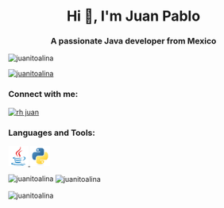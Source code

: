 <h1 align="center">Hi 👋, I'm Juan Pablo</h1>
<h3 align="center">A passionate Java developer from Mexico</h3>

<p align="left"> <img src="https://komarev.com/ghpvc/?username=juanitoalina&label=Profile%20views&color=0e75b6&style=flat" alt="juanitoalina" /> </p>

<p align="left"> <a href="https://github.com/ryo-ma/github-profile-trophy"><img src="https://github-profile-trophy.vercel.app/?username=juanitoalina" alt="juanitoalina" /></a> </p>

<h3 align="left">Connect with me:</h3>
<p align="left">
<a href="https://fb.com/rh juan" target="blank"><img align="center" src="https://raw.githubusercontent.com/rahuldkjain/github-profile-readme-generator/master/src/images/icons/Social/facebook.svg" alt="rh juan" height="30" width="40" /></a>
</p>

<h3 align="left">Languages and Tools:</h3>
<p align="left"> <a href="https://www.java.com" target="_blank" rel="noreferrer"> <img src="https://raw.githubusercontent.com/devicons/devicon/master/icons/java/java-original.svg" alt="java" width="40" height="40"/> </a> <a href="https://www.python.org" target="_blank" rel="noreferrer"> <img src="https://raw.githubusercontent.com/devicons/devicon/master/icons/python/python-original.svg" alt="python" width="40" height="40"/> </a> </p>

<p><img align="left" src="https://github-readme-stats.vercel.app/api/top-langs?username=juanitoalina&show_icons=true&locale=en&layout=compact" alt="juanitoalina" /></p>

<p>&nbsp;<img align="center" src="https://github-readme-stats.vercel.app/api?username=juanitoalina&show_icons=true&locale=en" alt="juanitoalina" /></p>

<p><img align="center" src="https://github-readme-streak-stats.herokuapp.com/?user=juanitoalina&" alt="juanitoalina" /></p>
